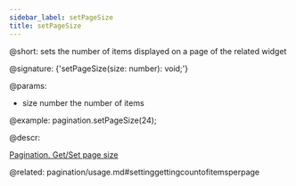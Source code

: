 ```yaml
---
sidebar_label: setPageSize
title: setPageSize
---          
```


@short: sets the number of items displayed on a page of the related widget

@signature: {'setPageSize(size: number): void;'}


@params:
- size	number  the number of items



@example:
pagination.setPageSize(24);



@descr:


[Pagination. Get/Set page size](https://snippet.dhtmlx.com/9u3gsyd4)

@related: pagination/usage.md#settinggettingcountofitemsperpage
